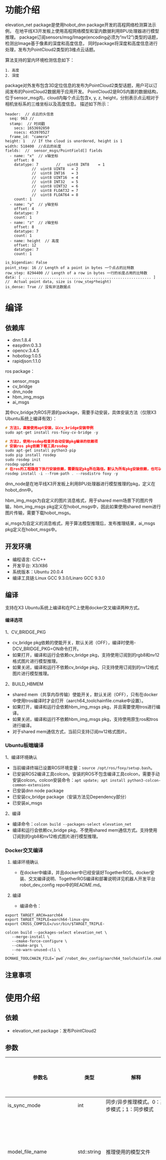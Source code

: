 # 功能介绍

elevation_net package是使用hobot_dnn package开发的高程网络检测算法示例，
在地平线X3开发板上使用高程网络模型和室内数据利用BPU处理器进行模型推理。
package订阅sensors/msg/Image(encoding必须为“nv12”)类型的话题，检测出Image基于像素的深度和高度信息，
同时package将深度和高度信息进行处理，发布为PointCloud2类型的3维点云话题。

算法支持的室内环境检测信息如下：

```
1. 高度
2. 深度
```
package对外发布包含3D定位信息的发布为PointCloud2类型话题，用户可以订阅发布的PointCloud2数据用于应用开发。
PointCloud2是ROS内置的数据结构，位于sensor_msg内，cloud内每个点云包含x, y, z, height，分别表示点云相对于相机坐标系的三维坐标以及高度信息。
描述如下所示：
````
header:  // 点云的头信息
  seq: 963 //
  stamp:  // 时间戳
    secs: 1653692850
    nsecs: 453970527
  frame_id: "camera"
height: 1   // If the cloud is unordered, height is 1
width: 518400  //点云的长度
fields:  //  sensor_msgs/PointField[] fields 
  - name: "x"  // x轴坐标
    offset: 0
    datatype: 7        // 	uint8 INT8    = 1
			//	uint8 UINT8   = 2
			//	uint8 INT16   = 3
			//	uint8 UINT16  = 4
			//	uint8 INT32   = 5
			//	uint8 UINT32  = 6
			//	uint8 FLOAT32 = 7
			//	uint8 FLOAT64 = 8
    count: 1
  - name: "y"  // y轴坐标
    offset: 4
    datatype: 7
    count: 1
  - name: "z"  // z轴坐标
    offset: 8
    datatype: 7
    count: 1
  - name: height  // 高度
    offset: 12
    datatype: 7
    count: 1

is_bigendian: False
point_step: 16 // Length of a point in bytes 一个点占的比特数 
row_step: 8294400 // Length of a row in bytes 一行的长度占用的比特数
data: [ .......................................................... ] //  Actual point data, size is (row_step*height)
is_dense: True // 没有非法数据点
````

# 编译

## 依赖库

- dnn:1.8.4
- easydnn:0.3.3
- opencv:3.4.5
- hobotlog:1.0.5
- rapidjson:1.1.0

ros package：

- sensor_msgs
- cv_bridge
- dnn_node
- hbm_img_msgs
- ai_msgs

其中cv_bridge为ROS开源的package，需要手动安装，具体安装方法（仅限X3 Ubuntu系统上编译有效）：

```cpp
# 方法1，直接使用apt安装，以cv_bridge安装举例
sudo apt-get install ros-foxy-cv-bridge -y

# 方法2，使用rosdep检查并自动安装pkg编译的依赖项
# 安装ros pkg依赖下载⼯具rosdep
sudo apt-get install python3-pip
sudo pip install rosdep
sudo rosdep init
rosdep update
# 在ros的⼯程路径下执⾏安装依赖，需要指定pkg所在路径。默认为所有pkg安装依赖，也可以指定为某个pkg安装依赖
rosdep install -i --from-path . --rosdistro foxy -y
```

dnn_node是在地平线X3开发板上利用BPU处理器进行模型推理的pkg，定义在hobot_dnn中。

hbm_img_msgs为自定义的图片消息格式，用于shared mem场景下的图片传输，hbm_img_msgs pkg定义在hobot_msgs中，因此如果使用shared mem进行图片传输，需要下载hobot_msgs。

ai_msgs为自定义的消息格式，用于算法模型推理后，发布推理结果，ai_msgs pkg定义在hobot_msgs中。

## 开发环境

- 编程语言: C/C++
- 开发平台: X3/X86
- 系统版本：Ubuntu 20.0.4
- 编译工具链:Linux GCC 9.3.0/Linaro GCC 9.3.0

## 编译

 支持在X3 Ubuntu系统上编译和在PC上使用docker交叉编译两种方式。

#### 编译选项

1、CV_BRIDGE_PKG

- cv_bridge pkg依赖的使能开关，默认关闭（OFF），编译时使用-DCV_BRIDGE_PKG=ON命令打开。
- 如果打开，编译和运行会依赖cv_bridge pkg，支持使用订阅到的rgb8和nv12格式图片进行模型推理。
- 如果关闭，编译和运行不依赖cv_bridge pkg，只支持使用订阅到的nv12格式图片进行模型推理。

2、BUILD_HBMEM

- shared mem（共享内存传输）使能开关，默认关闭（OFF），只有在docker中使用tros编译时才会打开（aarch64_toolchainfile.cmake中设置）。
- 如果打开，编译和运行会依赖hbm_img_msgs pkg，并且需要使用tros进行编译。
- 如果关闭，编译和运行不依赖hbm_img_msgs pkg，支持使用原生ros和tros进行编译。
- 对于shared mem通信方式，当前只支持订阅nv12格式图片。

### Ubuntu板端编译

1、编译环境确认

- 当前编译终端已设置ROS环境变量：`source /opt/ros/foxy/setup.bash`。
- 已安装ROS2编译工具colcon。安装的ROS不包含编译工具colcon，需要手动安装colcon。colcon安装命令：`apt update; apt install python3-colcon-common-extensions`
- 已安装dnn node package
- 已安装cv_bridge package（安装方法见Dependency部分）
- 已安装ai_msgs

2、编译

- 编译命令：`colcon build --packages-select elevation_net`
- 编译和运行会依赖cv_bridge pkg，不使用shared mem通信方式。支持使用订阅到的rgb8和nv12格式图片进行模型推理。


### Docker交叉编译

1. 编译环境确认

   - 在docker中编译，并且docker中已经安装好TogetherROS。docker安装、交叉编译说明、TogetherROS编译和部署说明详见机器人开发平台robot_dev_config repo中的README.md。

2. 编译

   - 编译命令：

```
export TARGET_ARCH=aarch64
export TARGET_TRIPLE=aarch64-linux-gnu
export CROSS_COMPILE=/usr/bin/$TARGET_TRIPLE-

colcon build --packages-select elevation_net \
   --merge-install \
   --cmake-force-configure \
   --cmake-args \
   --no-warn-unused-cli \
   -DCMAKE_TOOLCHAIN_FILE=`pwd`/robot_dev_config/aarch64_toolchainfile.cmake
```

## 注意事项

# 使用介绍

## 依赖

- elevation_net package：发布PointCloud2

## 参数

| 参数名                 | 类型        | 解释                                        | 是否必须 | 支持的配置           | 默认值                        |
| ---------------------- | ----------- | ------------------------------------------- | -------- | -------------------- | ----------------------------- |
| is_sync_mode           | int         | 同步/异步推理模式。0：异步模式；1：同步模式 | 否       | 0/1                  | 0                             |
| model_file_name        | std::string | 推理使用的模型文件                          | 否       | 根据实际模型路径配置 | config/elevation.hbm           |
| pointcloud_pub_topic_name  | std::string | 发布pointcloud2点云数据 | 是       | 根据实际部署环境配置 | /elevation_net/points |
| image_sub_topic_name   | std::string | 订阅nv12格式的sensors_msg::msg::Image图像，用于提取高度和深度信息     | 是       | 根据实际部署环境配置 | /image_raw     |

## 运行

编译成功后，将生成的install路径拷贝到地平线X3开发板上（如果是在X3上编译，忽略拷贝步骤），并执行如下命令运行：

### **Ubuntu**

运行方式1，使用ros2 run启动：

```
export COLCON_CURRENT_PREFIX=./install
source ./install/setup.bash
# config中为示例使用的模型，根据实际安装路径进行拷贝
# 如果是板端编译（无--merge-install编译选项），拷贝命令为cp -r install/PKG_NAME/lib/PKG_NAME/config/ .，其中PKG_NAME为具体的package名。
cp -r install/lib/elevation_net/config/ .

# 启动图片发布pkg
ros2 run mipi_cam mipi_cam --ros-args -p out_format:=nv12 -p image_width:=960 -p image_height:=544 -p io_method:=shared_mem --log-level error &
# 启动jpeg图片编码&发布pkg
ros2 run hobot_codec hobot_codec_republish --ros-args -p channel:=1 -p in_mode:=shared_mem -p in_format:=nv12 -p out_mode:=ros -p out_format:=jpeg -p sub_topic:=/hbmem_img -p pub_topic:=/image_jpeg --ros-args --log-level error &

# 启动高程网络pkg
ros2 run elevation_net elevation_net --ros-args -p shared_men:=1 -p config_file_path:=./config --ros-args --log-level info 

```
运行方式2，使用launch文件启动：
```
export COLCON_CURRENT_PREFIX=./install
source ./install/setup.bash
# config中为示例使用的模型，根据实际安装路径进行拷贝
# 如果是板端编译（无--merge-install编译选项），拷贝命令为cp -r install/PKG_NAME/lib/PKG_NAME/config/ .，其中PKG_NAME为具体的package名。
cp -r install/lib/elevation_net/config/ .

# 启动launch文件
ros2 launch install/share/elevation_net/launch/hobot_elevation_net.launch.py

```

### **Linux**

```
export ROS_LOG_DIR=/userdata/
export LD_LIBRARY_PATH=${LD_LIBRARY_PATH}:./install/lib/

# config中为示例使用的模型，根据实际安装路径进行拷贝
cp -r install/lib/mono2d_body_detection/config/ .

# 启动图片发布pkg
./install/lib/mipi_cam/mipi_cam --ros-args -p out_format:=nv12 -p image_width:=960 -p image_height:=544 -p io_method:=shared_mem --log-level error &
# 启动jpeg图片编码&发布pkg
./install/lib/hobot_codec/hobot_codec_republish --ros-args -p channel:=1 -p in_mode:=shared_mem -p in_format:=nv12 -p out_mode:=ros -p out_format:=jpeg -p sub_topic:=/hbmem_img -p pub_topic:=/image_jpeg --ros-args --log-level error &
# 启动web展示pkg
./install/lib/websocket/websocket --ros-args -p image_topic:=/image_jpeg -p image_type:=mjpeg -p smart_topic:=/hobot_mono2d_body_detection --log-level error &

# 启动单目rgb人体、人头、人脸、人手框和人体关键点检测pkg
./install/lib/mono2d_body_detection/mono2d_body_detection

```


# 结果分析

## 结果展示

```
[16:48:10:123]root@ubuntu:/userdata# ros2 run elevation_net elevation_net --ros-args -p shared_men:=1 -p config_file_path:=./config --ros-args --log-level info 
[16:48:16:539][WARN] [1653986896.992123541] [example]: This is dnn node example!
[16:48:16:788][WARN] [1653986897.229717401] [elevation_dection]: Parameter:
[16:48:16:788]config_file_path_:./config
[16:48:16:788]shared_men:0
[16:48:16:789] is_sync_mode_: 1
[16:48:16:789] model_file_name_: ./config/elevation.hbm
[16:48:16:824][INFO] [1653986897.230397724] [dnn]: Node init.
[16:48:16:825][INFO] [1653986897.230647470] [elevation_dection]: Set node para.
[16:48:16:825][INFO] [1653986897.230904133] [dnn]: Model init.
[16:48:16:825][BPU_PLAT]BPU Platform Version(1.3.1)!
[16:48:16:825][HBRT] set log level as 0. version = 3.13.27
[16:48:16:826][DNN] Runtime version = 1.8.4_(3.13.27 HBRT)
[16:48:16:941][000:000] (model.cpp:244): Empty desc, model name: elevation, input branch:0, input name:inputquanti-_output
[16:48:16:974][000:000] (model.cpp:244): Empty desc, model name: elevation, input branch:1, input name:inputquanti2-_output
[16:48:16:974][000:001] (model.cpp:313): Empty desc, model name: elevation, output branch:0, output name:output_block1quanticonvolution0_conv_output
[16:48:16:975][INFO] [1653986897.395739633] [dnn]: The model input 0 width is 960 and height is 512
[16:48:16:975][INFO] [1653986897.396065545] [dnn]: The model input 1 width is 960 and height is 512
[16:48:16:975][INFO] [1653986897.396335707] [dnn]: Task init.
[16:48:16:976][INFO] [1653986897.399969317] [dnn]: Set task_num [2]
[16:48:16:976][INFO] [1653986897.400288978] [elevation_dection]: The model input width is 960 and height is 512
[16:48:17:083][WARN] [1653986897.537355789] [elevation_dection]: Create subscription with topic_name: /image_raw
[16:48:17:233][INFO] [1653986897.686988444] [msg pub]: msg_pub_topic_name: elevation_net
[16:48:17:248][WARN] [1653986897.687478270] [elevation_dection]: start success!!!
[16:48:17:296][INFO] [1653986897.744999535] [elevation_net_node]: Recved img encoding: nv12, h: 540, w: 960, step: 960, frame_id: default_cam, stamp: 1653986897.547066678, data size: 777600
[16:48:18:183][INFO] [1653986898.636813142] [elevation_net_node]: Dnn node begin to predict
[16:48:18:315]fx_inv_: 0.000604548
[16:48:18:315]fy_inv_: 0.000604445
[16:48:18:315]cx_inv_: -0.604389
[16:48:18:315]cy_inv_: -0.318132
[16:48:18:315]nx: 0
[16:48:18:315]ny: 0
[16:48:18:315]nz: 1
[16:48:18:315]camera_height: 1
[16:48:18:333]model out width:480, height:256
[16:48:18:421]src_w_stride:8
[16:48:18:421]depth: 998
[16:48:18:421]height: -42.6999
[16:48:18:421]depth: 998
[16:48:18:421]height: -25.3397
[16:48:18:421]depth: 998
[16:48:18:421]height: -22.1114
[16:48:18:421]depth: 998
[16:48:18:421]height: -25.3397
[16:48:18:421]depth: 998
[16:48:18:421]height: -21.9895
[16:48:18:421]depth: 998
[16:48:18:421]height: -48.3039
[16:48:18:421]depth: 998
[16:48:18:421]height: -32.5275
[16:48:18:421]depth: 998
[16:48:18:421]height: -32.7102
[16:48:18:421]depth: 998
[16:48:18:421]height: -33.0148
[16:48:18:421]depth: 998
[16:48:18:422]height: -35.4513
[16:48:18:422]depth: 998
[16:48:18:422]height: -38.1924
[16:48:18:422]depth: 998
[16:48:18:422]height: -34.233
[16:48:18:422]depth: 998
[16:48:18:422]height: -34.233
[16:48:18:422]depth: 998
[16:48:18:422]height: -33.0148
[16:48:18:422]depth: 998
[16:48:18:423]height: -34.3549
[16:48:18:423]depth: 998
[16:48:18:423]height: -35.0249

# 常见问题
